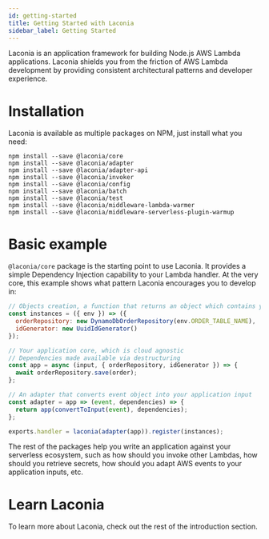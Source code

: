 ```yaml
---
id: getting-started
title: Getting Started with Laconia
sidebar_label: Getting Started
---
```


Laconia is an application framework for building Node.js AWS Lambda
applications. Laconia shields you from the friction of AWS Lambda development by
providing consistent architectural patterns and developer experience.

# Installation

Laconia is available as multiple packages on NPM, just install what you need:

```
npm install --save @laconia/core
npm install --save @laconia/adapter
npm install --save @laconia/adapter-api
npm install --save @laconia/invoker
npm install --save @laconia/config
npm install --save @laconia/batch
npm install --save @laconia/test
npm install --save @laconia/middleware-lambda-warmer
npm install --save @laconia/middleware-serverless-plugin-warmup
```

# Basic example

`@laconia/core` package is the starting point to use Laconia. It provides a
simple Dependency Injection capability to your Lambda handler. At the very core,
this example shows what pattern Laconia encourages you to develop in:

```js
// Objects creation, a function that returns an object which contains your dependencies
const instances = ({ env }) => ({
  orderRepository: new DynamoDbOrderRepository(env.ORDER_TABLE_NAME),
  idGenerator: new UuidIdGenerator()
});

// Your application core, which is cloud agnostic
// Dependencies made available via destructuring
const app = async (input, { orderRepository, idGenerator }) => {
  await orderRepository.save(order);
};

// An adapter that converts event object into your application input
const adapter = app => (event, dependencies) => {
  return app(convertToInput(event), dependencies);
};

exports.handler = laconia(adapter(app)).register(instances);
```

The rest of the packages help you write an application against your serverless
ecosystem, such as how should you invoke other Lambdas, how should you retrieve
secrets, how should you adapt AWS events to your application inputs, etc.

# Learn Laconia

To learn more about Laconia, check out the rest of the introduction section.

